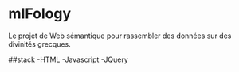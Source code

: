 # mIFology
Le projet de Web sémantique pour rassembler des données sur des divinités grecques.

##stack
-HTML
-Javascript
-JQuery